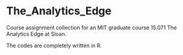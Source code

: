 # The_Analytics_Edge
Course assignment collection for an MIT graduate course 15.071 The Analytics Edge at Sloan.

The codes are completely written in R.
